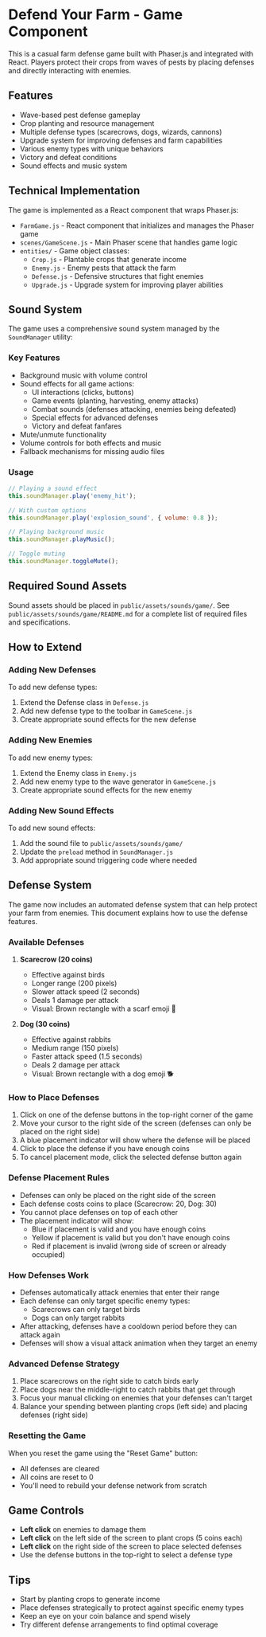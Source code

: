 # Defend Your Farm - Game Component

This is a casual farm defense game built with Phaser.js and integrated with React. Players protect their crops from waves of pests by placing defenses and directly interacting with enemies.

## Features

- Wave-based pest defense gameplay
- Crop planting and resource management
- Multiple defense types (scarecrows, dogs, wizards, cannons)
- Upgrade system for improving defenses and farm capabilities
- Various enemy types with unique behaviors
- Victory and defeat conditions
- Sound effects and music system

## Technical Implementation

The game is implemented as a React component that wraps Phaser.js:

- `FarmGame.js` - React component that initializes and manages the Phaser game
- `scenes/GameScene.js` - Main Phaser scene that handles game logic
- `entities/` - Game object classes:
  - `Crop.js` - Plantable crops that generate income
  - `Enemy.js` - Enemy pests that attack the farm
  - `Defense.js` - Defensive structures that fight enemies
  - `Upgrade.js` - Upgrade system for improving player abilities

## Sound System

The game uses a comprehensive sound system managed by the `SoundManager` utility:

### Key Features
- Background music with volume control
- Sound effects for all game actions:
  - UI interactions (clicks, buttons)
  - Game events (planting, harvesting, enemy attacks)
  - Combat sounds (defenses attacking, enemies being defeated)
  - Special effects for advanced defenses
  - Victory and defeat fanfares
- Mute/unmute functionality
- Volume controls for both effects and music
- Fallback mechanisms for missing audio files

### Usage
```javascript
// Playing a sound effect
this.soundManager.play('enemy_hit');

// With custom options
this.soundManager.play('explosion_sound', { volume: 0.8 });

// Playing background music
this.soundManager.playMusic();

// Toggle muting
this.soundManager.toggleMute();
```

## Required Sound Assets

Sound assets should be placed in `public/assets/sounds/game/`. See `public/assets/sounds/game/README.md` for a complete list of required files and specifications.

## How to Extend

### Adding New Defenses
To add new defense types:
1. Extend the Defense class in `Defense.js`
2. Add new defense type to the toolbar in `GameScene.js`
3. Create appropriate sound effects for the new defense

### Adding New Enemies
To add new enemy types:
1. Extend the Enemy class in `Enemy.js`
2. Add new enemy type to the wave generator in `GameScene.js`
3. Create appropriate sound effects for the new enemy

### Adding New Sound Effects
To add new sound effects:
1. Add the sound file to `public/assets/sounds/game/`
2. Update the `preload` method in `SoundManager.js`
3. Add appropriate sound triggering code where needed

## Defense System

The game now includes an automated defense system that can help protect your farm from enemies. This document explains how to use the defense features.

### Available Defenses

1. **Scarecrow (20 coins)**
   - Effective against birds
   - Longer range (200 pixels)
   - Slower attack speed (2 seconds)
   - Deals 1 damage per attack
   - Visual: Brown rectangle with a scarf emoji 🧣

2. **Dog (30 coins)**
   - Effective against rabbits
   - Medium range (150 pixels)
   - Faster attack speed (1.5 seconds)
   - Deals 2 damage per attack
   - Visual: Brown rectangle with a dog emoji 🐕

### How to Place Defenses

1. Click on one of the defense buttons in the top-right corner of the game
2. Move your cursor to the right side of the screen (defenses can only be placed on the right side)
3. A blue placement indicator will show where the defense will be placed
4. Click to place the defense if you have enough coins
5. To cancel placement mode, click the selected defense button again

### Defense Placement Rules

- Defenses can only be placed on the right side of the screen
- Each defense costs coins to place (Scarecrow: 20, Dog: 30)
- You cannot place defenses on top of each other
- The placement indicator will show:
  - Blue if placement is valid and you have enough coins
  - Yellow if placement is valid but you don't have enough coins
  - Red if placement is invalid (wrong side of screen or already occupied)

### How Defenses Work

- Defenses automatically attack enemies that enter their range
- Each defense can only target specific enemy types:
  - Scarecrows can only target birds
  - Dogs can only target rabbits
- After attacking, defenses have a cooldown period before they can attack again
- Defenses will show a visual attack animation when they target an enemy

### Advanced Defense Strategy

1. Place scarecrows on the right side to catch birds early
2. Place dogs near the middle-right to catch rabbits that get through
3. Focus your manual clicking on enemies that your defenses can't target
4. Balance your spending between planting crops (left side) and placing defenses (right side)

### Resetting the Game

When you reset the game using the "Reset Game" button:
- All defenses are cleared
- All coins are reset to 0
- You'll need to rebuild your defense network from scratch

## Game Controls

- **Left click** on enemies to damage them
- **Left click** on the left side of the screen to plant crops (5 coins each)
- **Left click** on the right side of the screen to place selected defenses
- Use the defense buttons in the top-right to select a defense type

## Tips

- Start by planting crops to generate income
- Place defenses strategically to protect against specific enemy types
- Keep an eye on your coin balance and spend wisely
- Try different defense arrangements to find optimal coverage 